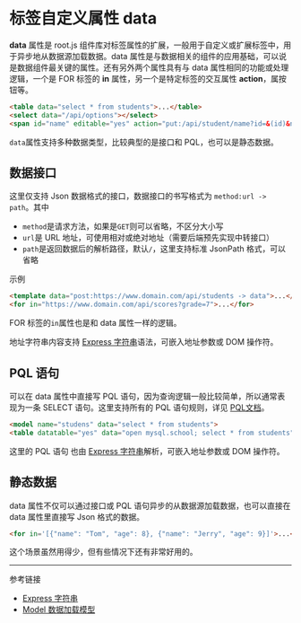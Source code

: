 # 标签自定义属性 data

**data** 属性是 root.js 组件库对标签属性的扩展，一般用于自定义或扩展标签中，用于异步地从数据源加载数据。data 属性是与数据相关的组件的应用基础，可以说是数据组件最关键的属性。还有另外两个属性具有与 data 属性相同的功能或处理逻辑，一个是 FOR 标签的 **in** 属性，另一个是特定标签的交互属性 **action**，属按钮等。

```html
<table data="select * from students">...</table>
<select data="/api/options"></select>
<span id="name" editable="yes" action="put:/api/student/name?id=&(id)&name="></span>
```

`data`属性支持多种数据类型，比较典型的是接口和 PQL，也可以是静态数据。

## 数据接口

这里仅支持 Json 数据格式的接口，数据接口的书写格式为 `method:url -> path`。其中

* `method`是请求方法，如果是`GET`则可以省略，不区分大小写
* `url`是 URL 地址，可使用相对或绝对地址（需要后端预先实现中转接口）
* `path`是返回数据后的解析路径，默认`/`，这里支持标准 JsonPath 格式，可以省略

示例
```html
<template data="post:https://www.domain.com/api/students -> data">...</template>
<for in="https://www.domain.com/api/scores?grade=7">...</for>
```

FOR 标签的`in`属性也是和 data 属性一样的逻辑。

地址字符串内容支持 [Express 字符串](/root.js/express.md)语法，可嵌入地址参数或 DOM 操作符。

## PQL 语句

可以在 data 属性中直接写 PQL 语句，因为查询逻辑一般比较简单，所以通常表现为一条 SELECT 语句。这里支持所有的 PQL 语句规则，详见 [PQL文档](/pql/overview)。

```html
<model name="studens" data="select * from students">
<table datatable="yes" data="open mysql.school; select * from students">
```

这里的 PQL 语句 也由 [Express 字符串](/root.js/express.md)解析，可嵌入地址参数或 DOM 操作符。

## 静态数据

data 属性不仅可以通过接口或 PQL 语句异步的从数据源加载数据，也可以直接在 data 属性里直接写 Json 格式的数据。

```html
<for in='[{"name": "Tom", "age": 8}, {"name": "Jerry", "age": 9}]'>...</for>
```

这个场景虽然用得少，但有些情况下还有非常好用的。


---
参考链接

* [Express 字符串](/root.js/express.md)
* [Model 数据加载模型](/root.js/model.md)